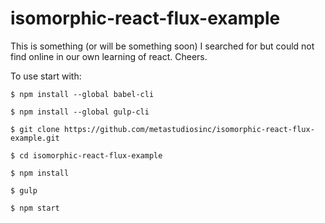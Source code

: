 # isomorphic-react-flux-example
This is something (or will be something soon) I searched for but could not find online in our own learning of react. Cheers.

To use start with:

```
$ npm install --global babel-cli

$ npm install --global gulp-cli

$ git clone https://github.com/metastudiosinc/isomorphic-react-flux-example.git

$ cd isomorphic-react-flux-example

$ npm install

$ gulp

$ npm start
```
